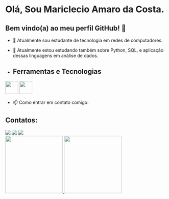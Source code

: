 # Olá, Sou Mariclecio Amaro da Costa.
## Bem vindo(a) ao meu perfil GitHub! 👋


- 🔭 Atualmente sou estudante de tecnologia em redes de computadores.
- 🌱 Atualmente estou estudando também sobre Python, SQL, e aplicação dessas linguagens em análise de dados.

- ## Ferramentas e Tecnologias

<div>
  <img loading="lazy" src="https://cdn.jsdelivr.net/gh/devicons/devicon/icons/git/git-original.svg" width="40" height="40"/>
  <img src="https://cdn.jsdelivr.net/gh/devicons/devicon@latest/icons/python/python-original-wordmark.svg" width="40" height="40"/>
</div>

- 📫 Como entrar em contato comigo:


## Contatos:

<div>
<a href="https://instagram.com/mariclecio_amaro" target="_blank"><img loading="lazy" src="https://img.shields.io/badge/-Instagram-%23E4405F?style=for-the-badge&logo=instagram&logoColor=white" target="_blank"></a>
<a href = "mailto:contato@mariclecioamaro@gmail.com"><img loading="lazy" src="https://img.shields.io/badge/Gmail-D14836?style=for-the-badge&logo=gmail&logoColor=white" target="_blank"></a>
<a href="https://www.linkedin.com/in/mariclecio-amaro-da-costa" target="_blank"><img loading="lazy" src="https://img.shields.io/badge/-LinkedIn-%230077B5?style=for-the-badge&logo=linkedin&logoColor=white" target="_blank"></a>   
</div>



<div>
<a href="https://github.com/mariclecioamaro">
<img loading="lazy" height="180em" src="https://github-readme-stats.vercel.app/api/top-langs/?username=mariclecioamaro&layout=compact&langs_count=7&theme=dracula"/>
<img loading="lazy" height="180em" src="https://github-readme-stats.vercel.app/api?username=mariclecioamaro&show_icons=true&theme=dracula&include_all_commits=true&count_private=true"/>
</div>
